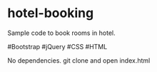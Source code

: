# hotel-booking
Sample code to book rooms in hotel.

#Bootstrap
#jQuery
#CSS
#HTML

No dependencies.
git clone and open index.html